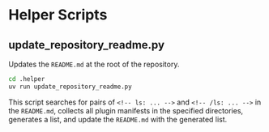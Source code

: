 # Helper Scripts

## update_repository_readme.py

Updates the `README.md` at the root of the repository.

```bash
cd .helper
uv run update_repository_readme.py
```

This script searches for pairs of `<!-- ls: ... -->` and `<!-- /ls: ... -->` in the `README.md`, collects all plugin manifests in the specified directories, generates a list, and update the `README.md` with the generated list.
